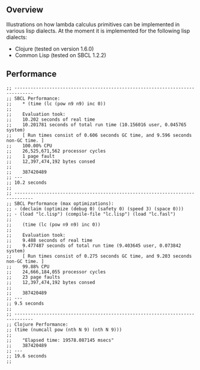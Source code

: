 ## Overview

Illustrations on how lambda calculus primitives can be implemented in various lisp dialects.
At the moment it is implemented for the following lisp dialects:
* Clojure (tested on version 1.6.0)
* Common Lisp (tested on SBCL 1.2.2)

## Performance

```
;; -----------------------------------------------------------------------------
;; SBCL Performance:
;;    * (time (lc (pow n9 n9) inc 0))
;;
;;    Evaluation took:
;;    10.202 seconds of real time
;;    10.201781 seconds of total run time (10.156016 user, 0.045765 system)
;;    [ Run times consist of 0.606 seconds GC time, and 9.596 seconds non-GC time. ]
;;    100.00% CPU
;;    26,525,671,562 processor cycles
;;    1 page fault
;;    12,397,474,192 bytes consed
;;
;;    387420489
;; ---
;; 10.2 seconds
;;
;; -----------------------------------------------------------------------------
;; SBCL Performance (max optimizations):
;; - (declaim (optimize (debug 0) (safety 0) (speed 3) (space 0)))
;; - (load "lc.lisp") (compile-file "lc.lisp") (load "lc.fasl")
;;
;;    (time (lc (pow n9 n9) inc 0))
;;
;;    Evaluation took:
;;    9.488 seconds of real time
;;    9.477487 seconds of total run time (9.403645 user, 0.073842 system)
;;    [ Run times consist of 0.275 seconds GC time, and 9.203 seconds non-GC time. ]
;;    99.88% CPU
;;    24,666,184,055 processor cycles
;;    23 page faults
;;    12,397,474,192 bytes consed
;;
;;    387420489
;; ---
;; 9.5 seconds
;;
;; -----------------------------------------------------------------------------
;; Clojure Performance:
;; (time (numcall pow (nth N 9) (nth N 9)))
;;
;;    "Elapsed time: 19578.087145 msecs"
;;    387420489
;; ---
;; 19.6 seconds
;;

```

